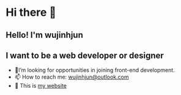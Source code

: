 # Hi there 👋

## Hello! I'm wujinhjun

## I want to be a web developer or designer

- 🔭I’m looking for opportunities in joining front-end development.
- 📫 How to reach me: wujinhjun@outlook.com
- 🌱 This is [my website](https://wujinhjun.github.io/)
<!--
**wujinhjun/wujinhjun** is a ✨ _special_ ✨ repository because its `README.md` (this file) appears on your GitHub profile.

Here are some ideas to get you started:
-->
<!-- 
- 🔭 I’m currently working on web develop
- 🌱 I’m currently learning n
- 👯 I’m looking to collaborate on ...
- 🤔 I’m looking for help with ...
- 💬 Ask me about ...
- 📫 How to reach me: ...
- 😄 Pronouns: ...
- ⚡ Fun fact: ... -->
